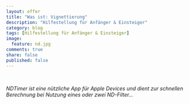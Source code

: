 ```yaml
---
layout: offer
title: "Was ist: Vignettierung"
description: "Hilfestellung für Anfänger & Einsteiger"
category: blog
tags: [Hilfestellung für Anfänger & Einsteiger]
image:
  feature: nd.jpg
comments: true
share: false
published: false
---
```

 
  


    



*NDTimer ist eine nützliche App für Apple Devices und dient zur schnellen Berechnung bei Nutzung eines oder zwei ND-Filter...* 
 
  


    











